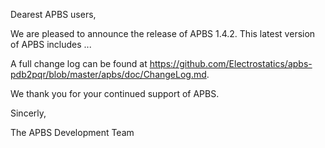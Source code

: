 Dearest APBS users,

We are pleased to announce the release of APBS 1.4.2.  This latest version of APBS includes ...

A full change log can be found at https://github.com/Electrostatics/apbs-pdb2pqr/blob/master/apbs/doc/ChangeLog.md.

We thank you for your continued support of APBS.

Sincerly,

The APBS Development Team
